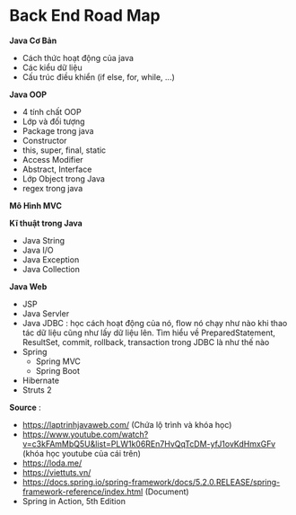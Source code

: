 # Back End Road Map

**Java Cơ Bản**
- Cách thức hoạt động của java
- Các kiểu dữ liệu
- Cấu trúc điều khiển (if else, for, while, ...)

**Java OOP**
- 4 tính chất OOP
- Lớp và đối tượng
- Package trong java
- Constructor
- this, super, final, static
- Access Modifier
- Abstract, Interface
- Lớp Object trong Java
- regex trong java

**Mô Hình MVC**

**Kĩ thuật trong Java**
- Java String
- Java I/O
- Java Exception
- Java Collection

**Java Web**
- JSP
- Java Servler
- Java JDBC :  học cách hoạt động của nó, flow nó chạy như nào khi thao tác dữ liệu cũng như lấy dữ liệu lên. Tìm hiểu về PreparedStatement, ResultSet, commit, rollback, transaction trong JDBC là như thế nào
- Spring 
	+ Spring MVC
	+ Spring Boot
- Hibernate
- Struts 2

**Source** :
+ https://laptrinhjavaweb.com/ (Chứa lộ trình và khóa học)
+ https://www.youtube.com/watch?v=c3kFAmMbQ5U&list=PLW1k06REn7HvQqTcDM-yfJ1ovKdHmxGFv (khóa học youtube của cái trên)
+ https://loda.me/
+ https://viettuts.vn/ 
+ https://docs.spring.io/spring-framework/docs/5.2.0.RELEASE/spring-framework-reference/index.html (Document)
+ Spring in Action, 5th Edition

